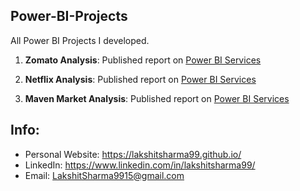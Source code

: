 ## Power-BI-Projects

All Power BI Projects I developed.

1) **Zomato Analysis**: Published report on <a href="https://app.powerbi.com/view?r=eyJrIjoiOWQ0NmRjOTYtNDczZi00YTIxLWI0M2YtOTM0ZGVkMDM0NTRmIiwidCI6IjZlOTQwYWFjLTQyNzQtNGM5Ny05YjdkLWIyMTQzM2YyZmIyZiJ9">Power BI Services</a>

2) **Netflix Analysis**: Published report on <a href="https://app.powerbi.com/view?r=eyJrIjoiMzg5MjgzY2ItNTM0YS00NDdhLTllNTYtY2I3MTc1ZGY0ZjExIiwidCI6IjZlOTQwYWFjLTQyNzQtNGM5Ny05YjdkLWIyMTQzM2YyZmIyZiJ9">Power BI Services</a>

3) **Maven Market Analysis**: Published report on <a href="https://app.powerbi.com/view?r=eyJrIjoiZWFiZjQ2MWMtNDNlMC00YjBkLTg1ZmItNzBkY2M1OWI0M2ZhIiwidCI6IjZlOTQwYWFjLTQyNzQtNGM5Ny05YjdkLWIyMTQzM2YyZmIyZiJ9">Power BI Services</a> 

## Info:

* Personal Website: <https://lakshitsharma99.github.io/>
* LinkedIn: <https://www.linkedin.com/in/lakshitsharma99/>
* Email: <a href="mailto:lakshitsharma9915@gmail.com">LakshitSharma9915@gmail.com</a>
